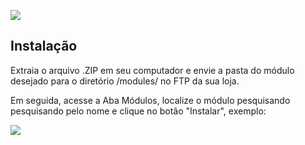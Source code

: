 ![](https://prestabr.com.br/docpagseguropro/head_github_master.jpg)

## Instalação

Extraia o arquivo .ZIP em seu computador e envie a pasta do módulo desejado para o diretório /modules/ no FTP da sua loja.

Em seguida, acesse a Aba Módulos, localize o módulo pesquisando pesquisando pelo nome e clique no botão "Instalar", exemplo:

![](https://prestabr.com.br/docpagseguropro/img01.jpg)
